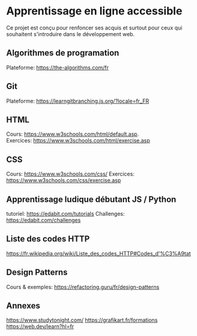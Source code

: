 # Apprentissage en ligne accessible
Ce projet est conçu pour renfoncer ses acquis et surtout pour ceux qui souhaitent s'introduire dans le développement web.

## Algorithmes de programation
Plateforme: https://the-algorithms.com/fr

## Git
Plateforme: https://learngitbranching.js.org/?locale=fr_FR

## HTML
Cours: https://www.w3schools.com/html/default.asp.  
Exercices: https://www.w3schools.com/html/exercise.asp

## CSS
Cours: https://www.w3schools.com/css/
Exercices: https://www.w3schools.com/css/exercise.asp

## Apprentissage ludique débutant JS / Python
tutoriel: https://edabit.com/tutorials
Challenges: https://edabit.com/challenges

## Liste des codes HTTP
https://fr.wikipedia.org/wiki/Liste_des_codes_HTTP#Codes_d'%C3%A9tat

## Design Patterns
Cours & exemples: https://refactoring.guru/fr/design-patterns

## Annexes
https://www.studytonight.com/
https://grafikart.fr/formations
https://web.dev/learn?hl=fr
